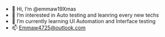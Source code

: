 - 👋 Hi, I’m @emmaw19Xmas
- 👀 I’m interested in Auto testing and leanring every new techs
- 🌱 I’m currently learning UI Automation and Interface testing
- 📫 Emmaw4725@outlook.com

<!---
emmaw19Xmas/emmaw19Xmas is a ✨ special ✨ repository because its `README.md` (this file) appears on your GitHub profile.
You can click the Preview link to take a look at your changes.
--->

